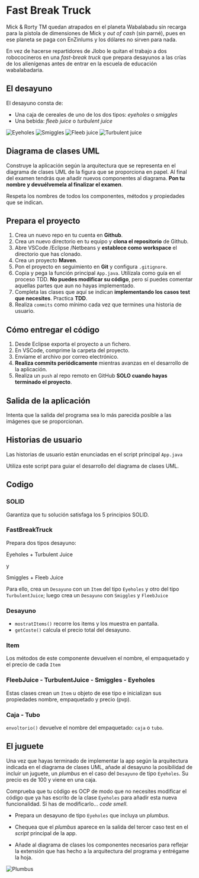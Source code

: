 # Fast Break Truck

Mick & Rorty TM quedan atrapados en el planeta Wabalabadu sin recarga para la pistola de dimensiones de Mick y _out of cash_ (sin parné), pues en ese planeta se paga con EnZinIums y los dólares no sirven para nada.

En vez de hacerse repartidores de Jlobo le quitan el trabajo a dos robococineros en una _fast-break truck_ que prepara desayunos a las crías de los alienígenas antes de entrar en la escuela de educación wabalabadaria.

## El desayuno

El desayuno consta de:

- Una caja de cereales de uno de los dos tipos: _eyeholes_ o _smiggles_
- Una bebida: _fleeb juice_ o _turbulent juice_

![Eyeholes](https://i.redd.it/h0brsb41byxy.jpg)
![Smiggles](https://http2.mlstatic.com/fresa-smiggles-rick-y-morty-cereales-para-el-desayuno-fy-D_NQ_NP_788308-MLM26604455613_012018-F.jpg)
![Fleeb juice](https://images-na.ssl-images-amazon.com/images/I/61uEBPcFdOL._SY679_.jpg)
![Turbulent juice](https://i.imgur.com/D6yz7nC.jpg)

## Diagrama de clases UML

Construye la aplicación según la arquitectura que se representa en el diagrama de clases UML de la figura que se proporciona en papel. Al final del examen tendrás que añadir nuevos componentes al diagrama. **Pon tu nombre y devuélvemela al finalizar el examen**.

Respeta los nombres de todos los componentes, métodos y propiedades que se indican.

## Prepara el proyecto

 1. Crea un nuevo repo en tu cuenta en **Github**.
 2. Crea un nuevo directorio en tu equipo y **clona el repositorio** de Github.
 3. Abre VSCode /Eclipse /Netbeans y **establece como workspace** el directorio que has clonado.
 4. Crea un proyecto **Maven**.
 5. Pon el proyecto en seguimiento en **Git** y configura `.gitignore`.
 6. Copia y pega la función principal `App.java`. Utilízala como guía en el proceso TDD. **No puedes modificar su código**, pero sí puedes comentar aquellas partes que aun no hayas implementado.
 7. Completa las clases que aquí se indican **implementando los casos test que necesites**. Practica **TDD**.
 8. Realiza `commits` como mínimo cada vez que termines una historia de usuario.

## Cómo entregar el código

 1. Desde Eclipse exporta el proyecto a un fichero.
 2. En VSCode, comprime la carpeta del proyecto.
 3. Envíame el archivo por correo electrónico.
 4. **Realiza commits periódicamente** mientras avanzas en el desarrollo de la aplicación.
 5. Realiza un `push` al repo remoto en GitHub **SOLO cuando hayas terminado el proyecto**.

## Salida de la aplicación

Intenta que la salida del programa sea lo más parecida posible a las imágenes que se proporcionan.

## Historias de usuario

Las historias de usuario están enunciadas en el script principal `App.java`

Utiliza este script para guiar el desarrollo del diagrama de clases UML.

## Codigo

### SOLID

Garantiza que tu solución satisfaga los 5 principios SOLID.

### FastBreakTruck

Prepara dos tipos desayuno:

Eyeholes + Turbulent Juice

y

Smiggles + Fleeb Juice

Para ello, crea un `Desayuno` con un `Item` del tipo `Eyeholes` y otro del tipo `TurbulentJuice`; luego crea un `Desayuno` con `Smiggles` y `FleebJuice`

### Desayuno

- `mostratItems()` recorre los items y los muestra en pantalla.
- `getCoste()` calcula el precio total del desayuno.

### Item

Los métodos de este componente devuelven el nombre, el empaquetado y el precio de cada `Item`

### FleebJuice - TurbulentJuice -  Smiggles - Eyeholes

Estas clases crean un `Item` u objeto de ese tipo e inicializan sus propiedades nombre, empaquetado y precio (pvp).

### Caja - Tubo

`envoltorio()` devuelve el nombre del empaquetado: `caja` o `tubo`.

## El juguete

Una vez que hayas terminado de implementar la app según la arquitectura indicada en el diagrama de clases UML, añade al desayuno la posibilidad de incluir un juguete, un _plumbus_ en el caso del `Desayuno` de tipo `Eyeholes`. Su precio es de 100 y viene en una caja.

Comprueba que tu código es OCP de modo que no necesites modificar el código que ya has escrito de la clase `Eyeholes` para añadir esta nueva funcionalidad. Si has de modificarlo... _code smell_.

- Prepara un desayuno de tipo `Eyeholes` que incluya un _plumbus_.

- Chequea que el _plumbus_ aparece en la salida del tercer caso test en el _script_ principal de la app.

- Añade al diagrama de clases los componentes necesarios para reflejar la extensión que has hecho a la arquitectura del programa y entrégame la hoja.

![Plumbus](https://i.pinimg.com/originals/65/8f/42/658f428f66876ba5fef850ca2a410117.jpg)
